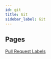 ```yaml
---
id: git
title: Git
sidebar_label: Git
---
```


## Pages

[Pull Request Labels](Git-pull-request-labels.md)
